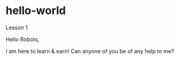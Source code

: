 # hello-world
Lesson 1

Hello Robots,

I am here to learn & earn!
Can anyone of you be of any help to me?

